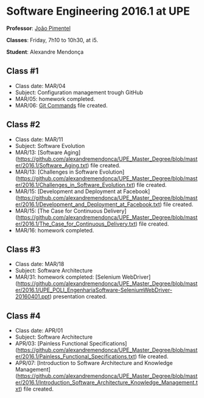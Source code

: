 # Software Engineering 2016.1 at UPE

**Professor**: [João Pimentel](http://www.cin.ufpe.br/~jhcp)

**Classes**: Friday, 7h10 to 10h30, at i5.

**Student**: Alexandre Mendonça

## Class #1
- Class date: MAR/04
- Subject: Configuration management trough GitHub
- MAR/05: homework completed.
- MAR/06: [Git Commands](https://github.com/alexandremendonca/UPE_Master_Degree/blob/master/2016.1/Git_Commands.txt) file created.

## Class #2
- Class date: MAR/11
- Subject: Software Evolution
- MAR/13: [Software Aging] (https://github.com/alexandremendonca/UPE_Master_Degree/blob/master/2016.1/Software_Aging.txt) file created.
- MAR/13: [Challenges in Software Evolution] (https://github.com/alexandremendonca/UPE_Master_Degree/blob/master/2016.1/Challenges_in_Software_Evolution.txt) file created.
- MAR/15: [Development and Deployment at Facebook] (https://github.com/alexandremendonca/UPE_Master_Degree/blob/master/2016.1/Development_and_Deployment_at_Facebook.txt) file created.
- MAR/15: [The Case for Continuous Delivery] (https://github.com/alexandremendonca/UPE_Master_Degree/blob/master/2016.1/The_Case_for_Continuous_Delivery.txt) file created.
- MAR/16: homework completed.

## Class #3
- Class date: MAR/18
- Subject: Software Architecture
- MAR/31: homework completed: [Selenium WebDriver] (https://github.com/alexandremendonca/UPE_Master_Degree/blob/master/2016.1/UPE_POLI_EngenhariaSoftware-SeleniumWebDriver-20160401.ppt) presentation created.

## Class #4
- Class date: APR/01
- Subject: Software Architecture
- APR/03: [Painless Functional Specifications] (https://github.com/alexandremendonca/UPE_Master_Degree/blob/master/2016.1/Painless_Functional_Specifications.txt) file created.
- APR/07: [Introduction to Software Architecture and Knowledge Management] (https://github.com/alexandremendonca/UPE_Master_Degree/blob/master/2016.1/Introduction_Software_Architecture_Knowledge_Management.txt) file created.